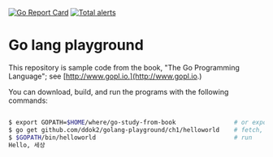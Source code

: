 [![Go Report Card](https://goreportcard.com/badge/github.com/ddok2/golang-playground)](https://goreportcard.com/report/github.com/ddok2/golang-playground)
[![Total alerts](https://img.shields.io/lgtm/alerts/g/ddok2/golang-playground.svg?logo=lgtm&logoWidth=18)](https://lgtm.com/projects/g/ddok2/golang-playground/alerts/)

# Go lang playground

This repository is sample code from
the book, "The Go Programming Language"; see [http://www.gopl.io.](http://www.gopl.io.)

You can download, build, and run the programs with the following commands:

```bash

$ export GOPATH=$HOME/where/go-study-from-book                # or export GOPATH=$(pwd) 
$ go get github.com/ddok2/golang-playground/ch1/helloworld    # fetch, build, install
$ $GOPATH/bin/helloworld                                      # run
Hello, 세상

```
